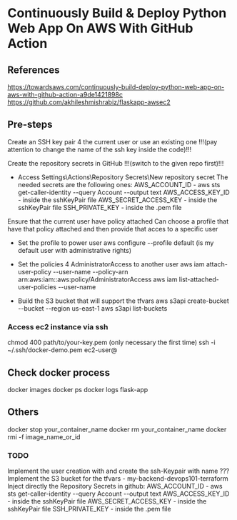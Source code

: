 
# Continuously Build & Deploy Python Web App On AWS With GitHub Action

## References
https://towardsaws.com/continuously-build-deploy-python-web-app-on-aws-with-github-action-a9de1421898c
https://github.com/akhileshmishrabiz/flaskapp-awsec2

## Pre-steps
Create an SSH key pair 4 the current user or use an existing one
!!!(pay attention to change the name of the ssh key inside the code)!!!

Create the repository secrets in GitHub 
!!!(switch to the given repo first)!!!
- Access Settings\Actions\Repository Secrets\New repository secret
The needed secrets are the following ones:
AWS_ACCOUNT_ID - aws sts get-caller-identity --query Account --output text
AWS_ACCESS_KEY_ID - inside the sshKeyPair file
AWS_SECRET_ACCESS_KEY - inside the sshKeyPair file
SSH_PRIVATE_KEY - inside the .pem file

Ensure that the current user have <administratorAccess> policy attached
Can choose a profile that have that policy attached and then provide that acces to a specific user

- Set the profile to power user
aws configure --profile default (is my default user with administrative rights)

- Set the policies 4 AdministratorAccess to another user
aws iam attach-user-policy --user-name <user-name> --policy-arn arn:aws:iam::aws:policy/AdministratorAccess
aws iam list-attached-user-policies --user-name <user-name> 

- Build the S3 bucket that will support the tfvars
aws s3api create-bucket --bucket <bucket-name> --region us-east-1
aws s3api list-buckets


### Access ec2 instance via ssh
chmod 400 path/to/your-key.pem (only necessary the first time)
ssh -i ~/.ssh/docker-demo.pem ec2-user@<your-ec2-public-dns>

## Check docker process
docker images
docker ps
docker logs flask-app

## Others
docker stop your_container_name
docker rm your_container_name
docker rmi -f image_name_or_id


### TODO #########################################
Implement the user creation with <AdministratorAccess> and create the ssh-Keypair with name ???
Implement the S3 bucket for the tfvars - my-backend-devops101-terraform
Inject directly the Repository Secrets in github:
AWS_ACCOUNT_ID - aws sts get-caller-identity --query Account --output text
AWS_ACCESS_KEY_ID - inside the sshKeyPair file
AWS_SECRET_ACCESS_KEY - inside the sshKeyPair file
SSH_PRIVATE_KEY - inside the .pem file

### ##############################################

